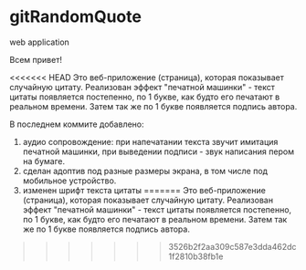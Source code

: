# gitRandomQuote

web application

Всем привет!

<<<<<<< HEAD
Это веб-приложение (страница), которая показывает случайную цитату. Реализован эффект "печатной машинки" - текст цитаты появляется постепенно, по 1 букве, как будто его печатают в реальном времени. Затем так же по 1 букве появляется подпись автора.

В последнем коммите добавлено:

1. аудио сопровождение: при напечатании текста звучит имитация печатной машинки, при выведении подписи - звук написания пером на бумаге.
2. сделан адоптив под разные размеры экрана, в том числе под мобильное устройство.
3. изменен шрифт текста цитаты
=======
Это веб-приложение (страница), которая показывает случайную цитату.
Реализован эффект "печатной машинки" - текст цитаты появляется постепенно, по 1 букве, как будто его печатают в реальном времени. Затем так же по 1 букве появляется подпись автора.
>>>>>>> 3526b2f2aa309c587e3dda462dc1f2810b38fb1e
